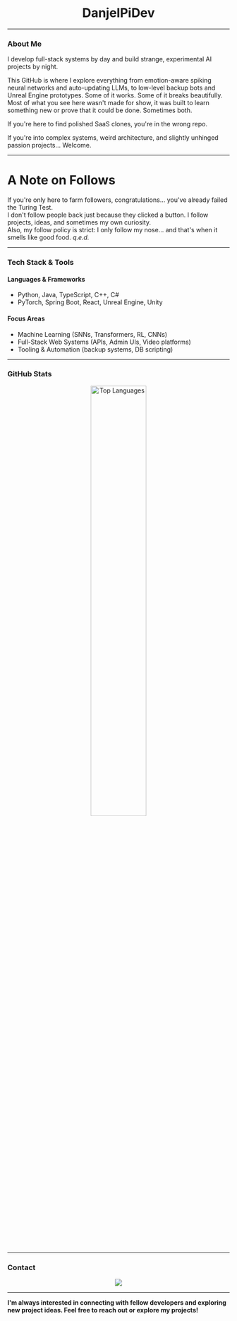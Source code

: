 <h1 align="center">DanjelPiDev</h1>

---

### About Me
I develop full-stack systems by day and build strange, experimental AI projects by night.

This GitHub is where I explore everything from emotion-aware spiking neural networks and auto-updating LLMs, to low-level backup bots and Unreal Engine prototypes. Some of it works. Some of it breaks beautifully.
Most of what you see here wasn't made for show, it was built to learn something new or prove that it could be done. Sometimes both.

If you're here to find polished SaaS clones, you're in the wrong repo.

If you're into complex systems, weird architecture, and slightly unhinged passion projects... Welcome.

---

# A Note on Follows
If you're only here to farm followers, congratulations... you've already failed the Turing Test.  
I don't follow people back just because they clicked a button. I follow projects, ideas, and sometimes my own curiosity.  
Also, my follow policy is strict: I only follow my nose... and that's when it smells like good food. 
*q.e.d.*

---

### Tech Stack & Tools
#### Languages & Frameworks

- Python, Java, TypeScript, C++, C#
- PyTorch, Spring Boot, React, Unreal Engine, Unity

#### Focus Areas

- Machine Learning (SNNs, Transformers, RL, CNNs)
- Full-Stack Web Systems (APIs, Admin UIs, Video platforms)
- Tooling & Automation (backup systems, DB scripting)

---

### GitHub Stats
<div align="center">
    <img src="https://github-readme-stats.vercel.app/api/top-langs/?username=DanjelPiDev&theme=radical&layout=compact&langs_count=10" alt="Top Languages" width="50%" />
</div>

---

### Contact
<p align="center">
    <a href="mailto:nullpointerexcy@gmail.com"><img src="https://img.shields.io/badge/-Email-D14836?style=for-the-badge&logo=gmail&logoColor=white" /></a>
</p>

---

**I'm always interested in connecting with fellow developers and exploring new project ideas. Feel free to reach out or explore my projects!**


